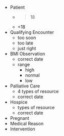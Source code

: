 - Patient
  - >18
  - <18
- Qualifying Encounter
  - too soon
  - too late
  - just right
- BMI Observation
  - correct date
  - range
    - high
    - normal
    - low
- Palliative Care
  - 4 types of resource
  - correct date
- Hospice
  - types of resource
  - correct date
- Pregnant
- Medical Reason
- Intervention